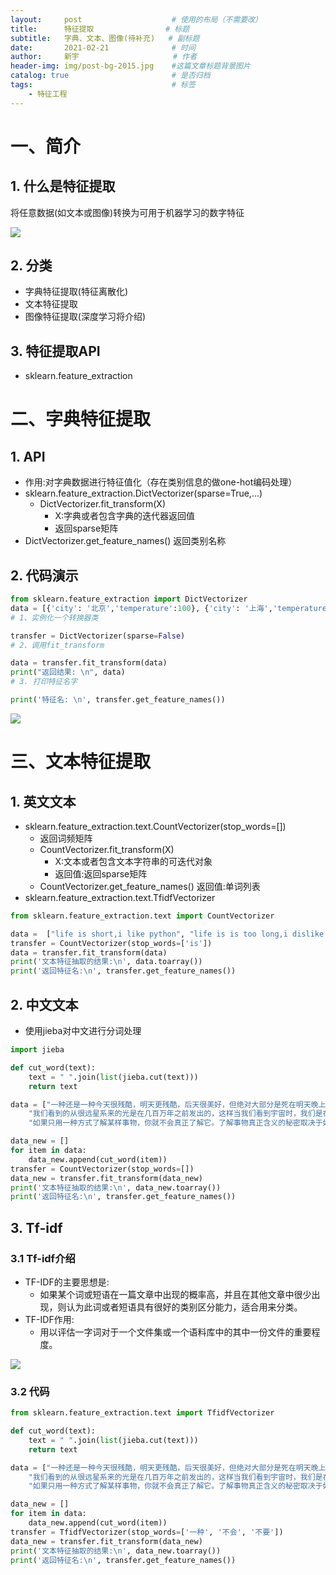 ```yaml
---
layout:     post                    # 使用的布局（不需要改）
title:      特征提取   				# 标题 		  
subtitle:   字典、文本、图像(待补充) 	# 副标题
date:       2021-02-21              # 时间
author:     新宇                     # 作者
header-img: img/post-bg-2015.jpg    #这篇文章标题背景图片
catalog: true                       # 是否归档
tags:                               # 标签
    - 特征工程
---
```

# 一、简介
## 1. 什么是特征提取
将任意数据(如文本或图像)转换为可用于机器学习的数字特征

![](https://tva1.sinaimg.cn/large/008eGmZEly1gnvmw1ol9cj30oz06eaia.jpg)


## 2. 分类
- 字典特征提取(特征离散化) 
- 文本特征提取 
- 图像特征提取(深度学习将介绍)

## 3. 特征提取API
- sklearn.feature_extraction


# 二、字典特征提取
## 1. API 
- 作用:对字典数据进行特征值化（存在类别信息的做one-hot编码处理）
- sklearn.feature_extraction.DictVectorizer(sparse=True,...) 
	- DictVectorizer.fit_transform(X)
		- X:字典或者包含字典的迭代器返回值
		- 返回sparse矩阵 
- DictVectorizer.get_feature_names() 返回类别名称

## 2. 代码演示
```python
from sklearn.feature_extraction import DictVectorizer
data = [{'city': '北京','temperature':100}, {'city': '上海','temperature':60}, {'city': '深圳','temperature':30}]
# 1、实例化一个转换器类

transfer = DictVectorizer(sparse=False)
# 2、调用fit_transform

data = transfer.fit_transform(data)
print("返回结果: \n", data)
# 3. 打印特征名字

print('特征名: \n', transfer.get_feature_names())
```

![](https://tva1.sinaimg.cn/large/008eGmZEly1gnvmw1j2v5j30oe04941d.jpg)


# 三、文本特征提取

## 1. 英文文本

- sklearn.feature_extraction.text.CountVectorizer(stop_words=[])
	- 返回词频矩阵
	- CountVectorizer.fit_transform(X) 
		- X:文本或者包含文本字符串的可迭代对象 
		- 返回值:返回sparse矩阵
	- CountVectorizer.get_feature_names() 返回值:单词列表 
- sklearn.feature_extraction.text.TfidfVectorizer

```python
from sklearn.feature_extraction.text import CountVectorizer

data =  ["life is short,i like python", "life is is too long,i dislike python"]
transfer = CountVectorizer(stop_words=['is'])
data = transfer.fit_transform(data)
print('文本特征抽取的结果:\n', data.toarray())
print('返回特征名:\n', transfer.get_feature_names())
```

## 2. 中文文本
- 使用jieba对中文进行分词处理

```python
import jieba

def cut_word(text):
    text = " ".join(list(jieba.cut(text)))
    return text

data = ["一种还是一种今天很残酷，明天更残酷，后天很美好，但绝对大部分是死在明天晚上，所以每个人不要放弃今天。",
    "我们看到的从很远星系来的光是在几百万年之前发出的，这样当我们看到宇宙时，我们是在看它的过去。",
    "如果只用一种方式了解某样事物，你就不会真正了解它。了解事物真正含义的秘密取决于如何将其与我们所了解的事物相联系。"] 

data_new = []
for item in data:
    data_new.append(cut_word(item))
transfer = CountVectorizer(stop_words=[])
data_new = transfer.fit_transform(data_new)
print('文本特征抽取的结果:\n', data_new.toarray())
print('返回特征名:\n', transfer.get_feature_names())
```

## 3. Tf-idf
### 3.1 Tf-idf介绍

- TF-IDF的主要思想是:
	- 如果某个词或短语在一篇文章中出现的概率高，并且在其他文章中很少出现，则认为此词或者短语具有很好的类别区分能力，适合用来分类。
- TF-IDF作用:
	- 用以评估一字词对于一个文件集或一个语料库中的其中一份文件的重要程度。

![](https://tva1.sinaimg.cn/large/008eGmZEly1gnvmtb42fyj30pc069myb.jpg)

### 3.2 代码

```python
from sklearn.feature_extraction.text import TfidfVectorizer

def cut_word(text):
    text = " ".join(list(jieba.cut(text)))
    return text

data = ["一种还是一种今天很残酷，明天更残酷，后天很美好，但绝对大部分是死在明天晚上，所以每个人不要放弃今天。",
    "我们看到的从很远星系来的光是在几百万年之前发出的，这样当我们看到宇宙时，我们是在看它的过去。",
    "如果只用一种方式了解某样事物，你就不会真正了解它。了解事物真正含义的秘密取决于如何将其与我们所了解的事物相联系。"] 

data_new = []
for item in data:
    data_new.append(cut_word(item))
transfer = TfidfVectorizer(stop_words=['一种', '不会', '不要'])
data_new = transfer.fit_transform(data_new)
print('文本特征抽取的结果:\n', data_new.toarray())
print('返回特征名:\n', transfer.get_feature_names())
```

